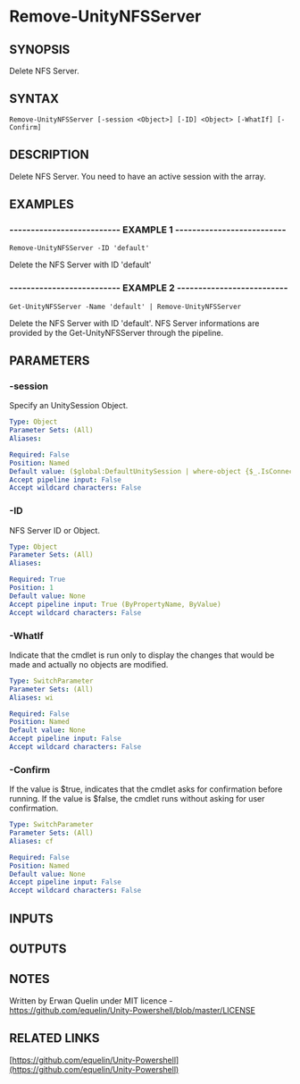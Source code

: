 # Remove-UnityNFSServer

## SYNOPSIS
Delete NFS Server.

## SYNTAX

```
Remove-UnityNFSServer [-session <Object>] [-ID] <Object> [-WhatIf] [-Confirm]
```

## DESCRIPTION
Delete NFS Server.
You need to have an active session with the array.

## EXAMPLES

### -------------------------- EXAMPLE 1 --------------------------
```
Remove-UnityNFSServer -ID 'default'
```

Delete the NFS Server with ID 'default'

### -------------------------- EXAMPLE 2 --------------------------
```
Get-UnityNFSServer -Name 'default' | Remove-UnityNFSServer
```

Delete the NFS Server with ID 'default'.
NFS Server informations are provided by the Get-UnityNFSServer through the pipeline.

## PARAMETERS

### -session
Specify an UnitySession Object.

```yaml
Type: Object
Parameter Sets: (All)
Aliases: 

Required: False
Position: Named
Default value: ($global:DefaultUnitySession | where-object {$_.IsConnected -eq $true})
Accept pipeline input: False
Accept wildcard characters: False
```

### -ID
NFS Server ID or Object.

```yaml
Type: Object
Parameter Sets: (All)
Aliases: 

Required: True
Position: 1
Default value: None
Accept pipeline input: True (ByPropertyName, ByValue)
Accept wildcard characters: False
```

### -WhatIf
Indicate that the cmdlet is run only to display the changes that would be made and actually no objects are modified.

```yaml
Type: SwitchParameter
Parameter Sets: (All)
Aliases: wi

Required: False
Position: Named
Default value: None
Accept pipeline input: False
Accept wildcard characters: False
```

### -Confirm
If the value is $true, indicates that the cmdlet asks for confirmation before running. 
If the value is $false, the cmdlet runs without asking for user confirmation.

```yaml
Type: SwitchParameter
Parameter Sets: (All)
Aliases: cf

Required: False
Position: Named
Default value: None
Accept pipeline input: False
Accept wildcard characters: False
```

## INPUTS

## OUTPUTS

## NOTES
Written by Erwan Quelin under MIT licence - https://github.com/equelin/Unity-Powershell/blob/master/LICENSE

## RELATED LINKS

[https://github.com/equelin/Unity-Powershell](https://github.com/equelin/Unity-Powershell)

